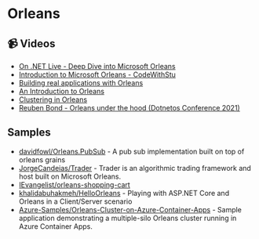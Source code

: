 
# Orleans

## 📹 Videos

- [On .NET Live - Deep Dive into Microsoft Orleans](https://www.youtube.com/watch?v=R0ODfwU6MzQ)
- [Introduction to Microsoft Orleans - CodeWithStu](https://www.youtube.com/watch?v=yM-gpuw1uhM)
- [Building real applications with Orleans](https://www.youtube.com/watch?v=8duFuggnj8o)
- [An Introduction to Orleans](https://www.youtube.com/watch?v=9OMXw0CslKE)
- [Clustering in Orleans](https://www.youtube.com/watch?v=okBWuR5AnBY)
- [Reuben Bond - Orleans under the hood (Dotnetos Conference 2021)](https://www.youtube.com/watch?v=kgRag4E6b4c)
## Samples
- [davidfowl/Orleans.PubSub](https://github.com/davidfowl/Orleans.PubSub) - A pub sub implementation built on top of orleans grains
- [JorgeCandeias/Trader](https://github.com/JorgeCandeias/Trader) - Trader is an algorithmic trading framework and host built on Microsoft Orleans.
- [IEvangelist/orleans-shopping-cart](https://github.com/IEvangelist/orleans-shopping-cart)
- [khalidabuhakmeh/HelloOrleans](https://github.com/khalidabuhakmeh/HelloOrleans) - Playing with ASP.NET Core and Orleans in a Client/Server scenario
- [Azure-Samples/Orleans-Cluster-on-Azure-Container-Apps](https://github.com/Azure-Samples/Orleans-Cluster-on-Azure-Container-Apps) - Sample application demonstrating a multiple-silo Orleans cluster running in Azure Container Apps.